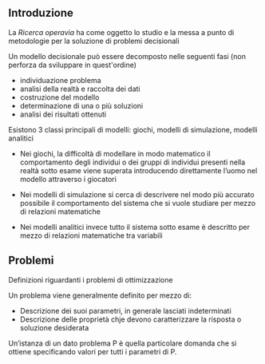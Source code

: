 ## Introduzione
La *Ricerca operavia*  ha come oggetto lo studio e la messa a punto di metodologie per la soluzione di problemi decisionali

Un modello decisionale può essere decomposto nelle seguenti fasi (non perforza da sviluppare in quest'ordine)
- individuazione problema
- analisi della realtà e raccolta dei dati
- costruzione del modello
- determinazione di una o più soluzioni
- analisi dei risultati ottenuti

Esistono 3 classi principali di modelli: giochi, modelli di simulazione, modelli analitici

- Nei giochi, la difficoltà di modellare in modo matematico il comportamento degli
individui o dei gruppi di individui presenti nella realtà sotto esame viene superata
introducendo direttamente l’uomo nel modello attraverso i giocatori

- Nei modelli di simulazione si cerca di descrivere nel modo più accurato possibile il
comportamento del sistema che si vuole studiare per mezzo di relazioni matematiche

- Nei modelli analitici invece tutto il sistema sotto esame è descritto per mezzo di
relazioni matematiche tra variabili


## Problemi

Definizioni riguardanti i problemi di ottimizzazione

Un problema viene generalmente definito per mezzo di:
- Descrizione dei suoi parametri, in generale lasciati indeterminati
- Descrizione delle proprietà chje devono caratterizzare la risposta o soluzione desiderata

Un’istanza di un dato problema P è quella particolare domanda che si ottiene specificando valori per tutti i parametri di P.

